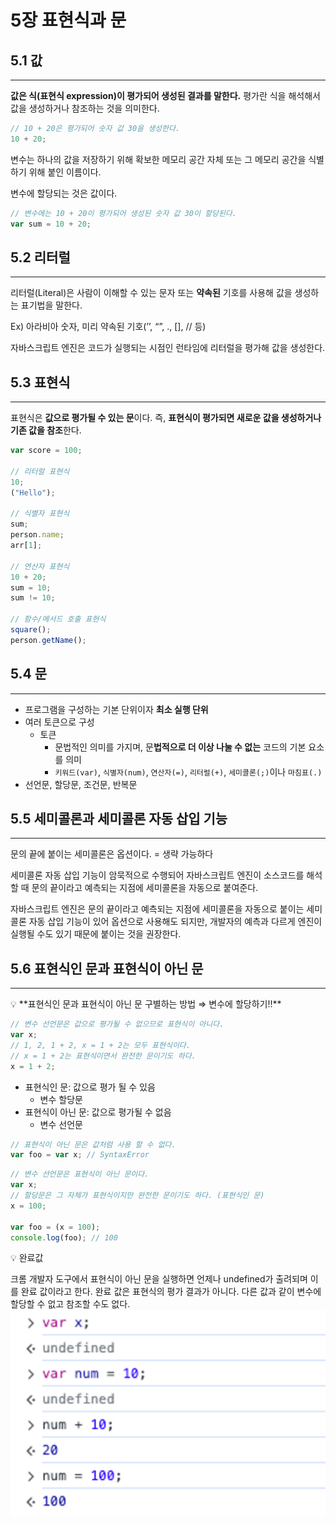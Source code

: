 # 5장 표현식과 문

## 5.1 값

---

**값은 식(표현식 expression)이 평가되어 생성된 결과를 말한다.** 평가란 식을 해석해서 값을 생성하거나 참조하는 것을 의미한다.

```jsx
// 10 + 20은 평가되어 숫자 값 30을 생성한다.
10 + 20;
```

변수는 하나의 값을 저장하기 위해 확보한 메모리 공간 자체 또는 그 메모리 공간을 식별하기 위해 붙인 이름이다.

변수에 할당되는 것은 값이다.

```jsx
// 변수에는 10 + 20이 평가되어 생성된 숫자 값 30이 할당된다.
var sum = 10 + 20;
```

## 5.2 리터럴

---

리터럴(Literal)은 사람이 이해할 수 있는 문자 또는 **약속된** 기호를 사용해 값을 생성하는 표기법을 말한다.

Ex) 아라비아 숫자, 미리 약속된 기호(’’, “”, ., [], // 등)

자바스크립트 엔진은 코드가 실행되는 시점인 런타임에 리터럴을 평가해 값을 생성한다.

## 5.3 표현식

---

표현식은 **값으로 평가될 수 있는 문**이다. 즉, **표현식이 평가되면 새로운 값을 생성하거나 기존 값을 참조**한다.

```jsx
var score = 100;

// 리터럴 표현식
10;
("Hello");

// 식별자 표현식
sum;
person.name;
arr[1];

// 연산자 표현식
10 + 20;
sum = 10;
sum != 10;

// 함수/메서드 호출 표현식
square();
person.getName();
```

## 5.4 문

---

- 프로그램을 구성하는 기본 단위이자 **최소 실행 단위**
- 여러 토큰으로 구성
  - 토큰
    - 문법적인 의미를 가지며, 문**법적으로 더 이상 나눌 수 없는** 코드의 기본 요소를 의미
    - `키워드(var)`, `식별자(num)`, `연산자(=)`, `리터럴(+)`, `세미콜론(;)`이나 `마침표(.)`
- 선언문, 할당문, 조건문, 반복문

## 5.5 세미콜론과 세미콜론 자동 삽입 기능

---

문의 끝에 붙이는 세미콜론은 옵션이다. = 생략 가능하다

세미콜론 자동 삽입 기능이 암묵적으로 수행되어 자바스크립트 엔진이 소스코드를 해석할 때 문의 끝이라고 예측되는 지점에 세미콜론을 자동으로 붙여준다.

자바스크립트 엔진은 문의 끝이라고 예측되는 지점에 세미콜론을 자동으로 붙이는 세미콜론 자동 삽입 기능이 있어 옵션으로 사용해도 되지만, 개발자의 예측과 다르게 엔진이 실행될 수도 있기 때문에 붙이는 것을 권장한다.

## 5.6 표현식인 문과 표현식이 아닌 문

---

<aside>
💡 **표현식인 문과 표현식이 아닌 문 구별하는 방법 ⇒ 변수에 할당하기!!**

</aside>

```jsx
// 변수 선언문은 값으로 평가될 수 없으므로 표현식이 아니다.
var x;
// 1, 2, 1 + 2, x = 1 + 2는 모두 표현식이다.
// x = 1 + 2는 표현식이면서 완전한 문이기도 하다.
x = 1 + 2;
```

- 표현식인 문: 값으로 평가 될 수 있음
  - 변수 할당문
- 표현식이 아닌 문: 값으로 평가될 수 없음
  - 변수 선언문

```jsx
// 표현식이 아닌 문은 값처럼 사용 할 수 없다.
var foo = var x; // SyntaxError
```

```jsx
// 변수 선언문은 표현식이 아닌 문이다.
var x;
// 할당문은 그 자체가 표현식이지만 완전한 문이기도 하다. (표현식인 문)
x = 100;

var foo = (x = 100);
console.log(foo); // 100
```

<aside>
💡 완료값

크롬 개발자 도구에서 표현식이 아닌 문을 실행하면 언제나 undefined가 출려되며 이를 완료 값이라고 한다. 완료 값은 표현식의 평가 결과가 아니다. 다른 값과 같이 변수에 할당할 수 없고 참조할 수도 없다.
![Alt text](image.png)

</aside>
